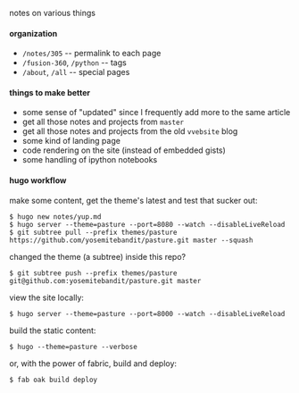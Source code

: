 notes on various things


#### organization

* `/notes/305` -- permalink to each page
* `/fusion-360`, `/python` -- tags
* `/about`, `/all` -- special pages


#### things to make better

* some sense of "updated" since I frequently add more to the same article
* get all those notes and projects from `master`
* get all those notes and projects from the old `vvebsite` blog
* some kind of landing page
* code rendering on the site (instead of embedded gists)
* some handling of ipython notebooks


#### hugo workflow

make some content, get the theme's latest and test that sucker out:

    $ hugo new notes/yup.md
    $ hugo server --theme=pasture --port=8080 --watch --disableLiveReload
    $ git subtree pull --prefix themes/pasture https://github.com/yosemitebandit/pasture.git master --squash

changed the theme (a subtree) inside this repo?

    $ git subtree push --prefix themes/pasture git@github.com:yosemitebandit/pasture.git master

view the site locally:

    $ hugo server --theme=pasture --port=8000 --watch --disableLiveReload

build the static content:

    $ hugo --theme=pasture --verbose

or, with the power of fabric, build and deploy:

    $ fab oak build deploy
